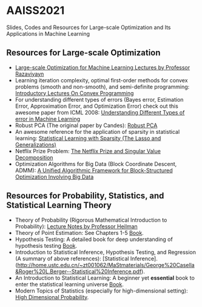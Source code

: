 # AAISS2021
Slides, Codes and Resources for Large-scale Optimization and Its Applications in Machine Learning

## Resources for Large-scale Optimization
* [Large-scale Optimization for Machine Learning Lectures by Professor Razaviyayn](https://sites.usc.edu/razaviyayn/teaching-ise-633/)
* Learning iteration complexity, optimal first-order methods for convex problems (smooth and non-smooth), and semi-definite programming:
[Introductory Lectures On Convex Programming](https://citeseerx.ist.psu.edu/viewdoc/download?doi=10.1.1.693.855&rep=rep1&type=pdf)
* For understanding different types of errors (Bayes error, Estimation Error, Approximation Error, and Optimization Error) check out this awesome paper from ICML 2008:
[Understanding Different Types of error in Machine Learning](http://icml2008.cs.helsinki.fi/papers/266.pdf)  
* Robust PCA (The original paper by Candes):
[Robust PCA](https://arxiv.org/abs/0912.3599)
* An awesome reference for the application of sparsity in statistical learning:
[Statistical Learning with Sparsity (The Lasso and Generalizations)](https://web.stanford.edu/~hastie/StatLearnSparsity_files/SLS.pdf)
* Netflix Prize Problem:
[The Netflix Prize and Singular Value Decomposition](https://pantelis.github.io/cs301/docs/common/lectures/recommenders/netflix)
* Optimization Algorithms for Big Data (Block Coordinate Descent, ADMM):
[A Unified Algorithmic Framework for Block-Structured Optimization Involving Big Data](https://arxiv.org/pdf/1511.02746.pdf)

## Resources for Probability, Statistics, and Statistical Learning Theory

* Theory of Probability (Rigorous Mathematical Introduction to Probability): [Lecture Notes by Professor Heilman](http://www.stevenheilman.org/~heilman/teach/507a.pdf)
* Theory of Point Estimation: See Chapters 1-5 [Book](https://www.dcpehvpm.org/E-Content/Stat/E%20L%20Lehaman.pdf).
* Hypothesis Testing: A detailed book for deep understanding of hypothesis testing [Book](https://sites.stat.washington.edu/jaw/COURSES/580s/582/HO/Lehmann_and_Romano-TestingStatisticalHypotheses.pdf).
* Introduction to Statistical Inference, Hypothesis Testing, and Regression (A summary of above references): [Statistical Inference].(http://home.ustc.edu.cn/~zt001062/MaStmaterials/George%20Casella&Roger%20L.Berger--Statistical%20Inference.pdf).
* An Introduction to Statistical Learning: A beginner yet **essential** book to enter the statistical learning universe [Book](https://www.statlearning.com/).
* Modern Topics of Statistics (especially for high-dimensional setting): [High Dimensional Probability](math.uci.edu/~rvershyn/papers/HDP-book/HDP-book.html#).
  
